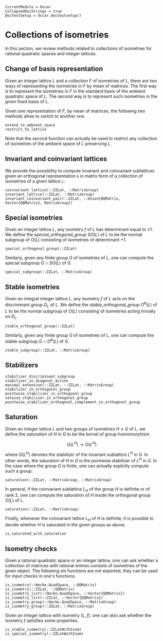 ```@meta
CurrentModule = Oscar
CollapsedDocStrings = true
DocTestSetup = Oscar.doctestsetup()
```

# Collections of isometries

In this section, we review methods related to collections of isometries for
rational quadratic spaces and integer lattices.

## Change of basis representation

Given an integer lattice $L$ and a collection $F$ of isometries of $L$,
there are two ways of representing the isometries in $F$ by mean
of matrices. The first way is to represent the isometries in $F$ in the
standard basis of the ambient quadratic space of $L$. The second way is to
represent such isometries in the given fixed basis of $L$.

Given one representation of $F$, by mean of matrices, the following two methods
allow to switch to another one.

```@docs
extend_to_ambient_space
restrict_to_lattice
```

Note that the second function can actually be used to restrict any collection
of isometries of the ambient space of $L$ preserving $L$.

## Invariant and coinvariant lattices

We provide the possibility to compute invariant and coinvariant
sublattices given an orthogonal representation `G` in matrix form of a
collection of isometries of a given lattice `L`:

```@docs
coinvariant_lattice(::ZZLat, ::MatrixGroup)
invariant_lattice(::ZZLat, ::MatrixGroup)
invariant_coinvariant_pair(::ZZLat, ::Union{QQMatrix, Vector{QQMatrix}, MatrixGroup})
```

## Special isometries

Given an integer lattice $L$, any isometry $f$ of $L$ has determinant equal to
$\pm 1$. We define the *special_orthogonal_group* $SO(L)$ of $L$ to be the
normal subgroup of $O(L)$ consisting of isometries of determinant $+1$.

```@docs
special_orthogonal_group(::ZZLat)
```

Similarly, given any finite group $G$ of isometries of $L$, one can compute
the special subgroup $G\cap SO(L)$ of $G$.

```@docs
special_subgroup(::ZZLat, ::MatrixGroup)
```

## Stable isometries

Given an integral integer lattice $L$, any isometry $f$ of $L$ acts on the
discriminant group $D_L$ of $L$. We define the *stable_orthogonal_group*
$O^\#(L)$ of $L$ to be the normal subgroup of $O(L)$ consisting of isometries
acting trivially on $D_L$.

```@docs
stable_orthogonal_group(::ZZLat)
```

Similarly, given any finite group $G$ of isometries of $L$, one can compute
the stable subgroup $G\cap O^\#(L)$ of $G$.

```@docs
stable_subgroup(::ZZLat, ::MatrixGroup)
```

## Stabilizers

```@docs
stabilizer_discriminant_subgroup
stabilizer_in_diagonal_action
maximal_extension(::ZZLat, ::ZZLat, ::MatrixGroup)
stabilizer_in_orthogonal_group
pointwise_stabilizer_in_orthogonal_group
setwise_stabilizer_in_orthogonal_group
pointwise_stabilizer_orthogonal_complement_in_orthogonal_group
```

## Saturation

Given an integer lattice $L$ and two groups of isometries $H \leq G$ of $L$,
we define the *saturation* of $H$ in $G$ to be the kernel of group homomorphism

```math
G(L^H) \to O(L^H)
```
where $G(L^H)$ denotes the stabilizer of the invariant sublattice $L^H$ in $G$.
In other words, the saturation of $H$ in $G$ is the pointwise stabilizer of
$L^H$ in $G$. In the case where the group $G$ is finite, one can actually
explictly compute such a group:

```@docs
saturation(::ZZLat, ::MatrixGroup, ::MatrixGroup)
```
In general, if the coinvariant sublattice $L_H$ of the group $H$ is definite or
of rank 2, one can compute the saturation of $H$ inside the orthogonal group
$O(L)$ of $L$.

```@docs
saturation(::ZZLat, ::MatrixGroup)
```
Finally, whenever the coinvariant lattice $L_H$ of $H$ is definite, it is
possible to decide whether $H$ is saturated in the given groups as above.

```@docs
is_saturated_with_saturation
```

## Isometry checks

Given a rational quadratic space or an integer lattice, one can ask whether
a collection of matrices with rational entries consists of isometries of the
given object. The following six functions are not exported, they can be used
for input checks in one's functions.

```@docs
is_isometry(::Hecke.QuadSpace, ::QQMatrix)
is_isometry(::ZZLat, ::QQMatrix)
is_isometry_list(::Hecke.QuadSpace, ::Vector{QQMatrix})
is_isometry_list(::ZZLat, ::Vector{QQMatrix})
is_isometry_group(::Hecke.QuadSpace, ::MatrixGroup)
is_isometry_group(::ZZLat, ::MatrixGroup)
```

Given an integer lattice with isometry $(L, f)$, one can also ask whether
the isometry $f$ satisfies some properties.

```@docs
is_stable_isometry(::ZZLatWithIsom)
is_special_isometry(::ZZLatWithIsom)
```

